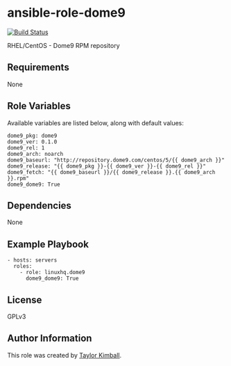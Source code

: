 # ansible-role-dome9

[![Build Status](https://travis-ci.org/linuxhq/ansible-role-dome9.svg?branch=master)](https://travis-ci.org/linuxhq/ansible-role-dome9)

RHEL/CentOS - Dome9 RPM repository

## Requirements

None

## Role Variables

Available variables are listed below, along with default values:

    dome9_pkg: dome9
    dome9_ver: 0.1.0
    dome9_rel: 1
    dome9_arch: noarch
    dome9_baseurl: "http://repository.dome9.com/centos/5/{{ dome9_arch }}"
    dome9_release: "{{ dome9_pkg }}-{{ dome9_ver }}-{{ dome9_rel }}"
    dome9_fetch: "{{ dome9_baseurl }}/{{ dome9_release }}.{{ dome9_arch }}.rpm"
    dome9_dome9: True

## Dependencies

None

## Example Playbook

    - hosts: servers
      roles:
        - role: linuxhq.dome9
          dome9_dome9: True

## License

GPLv3

## Author Information

This role was created by [Taylor Kimball](http://www.linuxhq.org).
